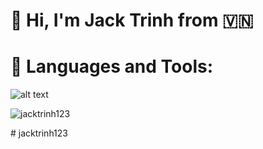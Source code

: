 # 👋  Hi, I'm Jack Trinh from :vietnam:

# 🔭 Languages and Tools:

![alt text]("https://raw.githubusercontent.com/github/explore/80688e429a7d4ef2fca1e82350fe8e3517d3494d/topics/csharp/csharp.png")

<p align="left">
  <img src="https://github-readme-stats.vercel.app/api?username=jacktrinh123&show_icons=true&count_private=true&theme=algolia" alt="jacktrinh123" />
</p>
#   j a c k t r i n h 1 2 3 
 
 